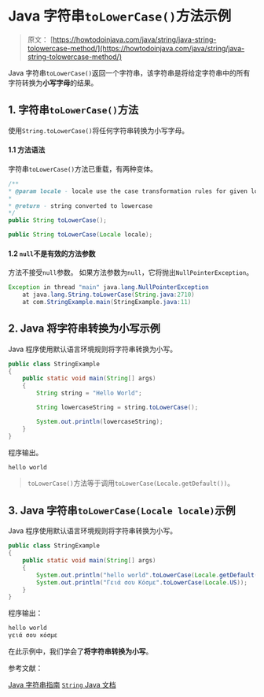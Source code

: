 # Java 字符串`toLowerCase()`方法示例

> 原文： [https://howtodoinjava.com/java/string/java-string-tolowercase-method/](https://howtodoinjava.com/java/string/java-string-tolowercase-method/)

Java 字符串`toLowerCase()`返回一个字符串，该字符串是将给定字符串中的所有字符转换为**小写字母**的结果。

## 1\. 字符串`toLowerCase()`方法

使用`String.toLowerCase()`将任何字符串转换为小写字母。

#### 1.1 方法语法

字符串`toLowerCase()`方法已重载，有两种变体。

```java
/**
* @param locale - locale use the case transformation rules for given locale
* 
* @return - string converted to lowercase
*/
public String toLowerCase();

public String toLowerCase(Locale locale);

```

#### 1.2 `null`不是有效的方法参数

方法不接受`null`参数。 如果方法参数为`null`，它将抛出`NullPointerException`。

```java
Exception in thread "main" java.lang.NullPointerException
	at java.lang.String.toLowerCase(String.java:2710)
	at com.StringExample.main(StringExample.java:11)

```

## 2\. Java 将字符串转换为小写示例

Java 程序使用默认语言环境规则将字符串转换为小写。

```java
public class StringExample 
{
    public static void main(String[] args) 
    {
        String string = "Hello World";

        String lowercaseString = string.toLowerCase();

        System.out.println(lowercaseString);
    }
}

```

程序输出。

```java
hello world

```

> `toLowerCase()`方法等于调用`toLowerCase(Locale.getDefault())`。

## 3\. Java 字符串`toLowerCase(Locale locale)`示例

Java 程序使用默认语言环境规则将字符串转换为小写。

```java
public class StringExample 
{
    public static void main(String[] args) 
    {
        System.out.println("hello world".toLowerCase(Locale.getDefault()));
        System.out.println("Γειά σου Κόσμε".toLowerCase(Locale.US));
    }
}

```

程序输出：

```java
hello world
γειά σου κόσμε

```

在此示例中，我们学会了**将字符串转换为小写**。

参考文献：

[Java 字符串指南](https://howtodoinjava.com/java-string/)
[`String` Java 文档](https://docs.oracle.com/javase/9/docs/api/java/lang/String.html)